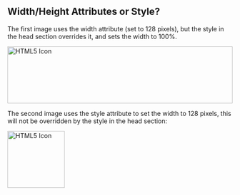 <!DOCTYPE html>
<html>
<head>
<style>
/* This style sets the width of all images to 100%: */
img {
  width: 100%;
}
</style>
</head>
<body>

<h2>Width/Height Attributes or Style?</h2>

<p>The first image uses the width attribute (set to 128 pixels), but the style in the head section overrides it, and sets the width to 100%.</p>

<img src="pic1.jpg" alt="HTML5 Icon" width="128" height="128">

<p>The second image uses the style attribute to set the width to 128 pixels, this will not be overridden by the style in the head section:</p>

<img src="pic1.jpg" alt="HTML5 Icon" style="width:128px;height:128px;">

</body>
</html>
